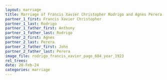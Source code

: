 ```yaml
---
layout: marriage
title: Marriage of Francis Xavier Christopher Rodrigo and Agnes Perera
partner_1_first: Francis Xavier Christopher
partner_1_last: Rodrigo
partner_1_father_first: Anthony
partner_1_father_last: Rodrigo
partner_2_first: Agnes
partner_2_last: Perera
partner_2_father_first: John
partner_2_father_last: Perera
image_file: rodrigo_francis_xavier_page_684_year_1923
rel_trees:
date: 20-Feb-24
categories: marriage
---
```


